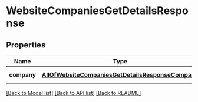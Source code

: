 # WebsiteCompaniesGetDetailsResponse

## Properties
Name | Type | Description | Notes
------------ | ------------- | ------------- | -------------
**company** | [**AllOfWebsiteCompaniesGetDetailsResponseCompany**](AllOfWebsiteCompaniesGetDetailsResponseCompany.md) | Company details | [optional] 

[[Back to Model list]](../README.md#documentation-for-models) [[Back to API list]](../README.md#documentation-for-api-endpoints) [[Back to README]](../README.md)


